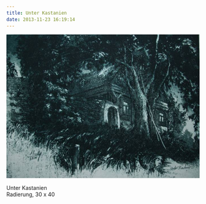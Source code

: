 ```yaml
---
title: Unter Kastanien
date: 2013-11-23 16:19:14
---
```

![Unter Kastanien](/img/radierungen/unter-kastanien.jpg)

Unter Kastanien<br>
Radierung, 30 x 40

